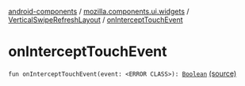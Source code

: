 [android-components](../../index.md) / [mozilla.components.ui.widgets](../index.md) / [VerticalSwipeRefreshLayout](index.md) / [onInterceptTouchEvent](./on-intercept-touch-event.md)

# onInterceptTouchEvent

`fun onInterceptTouchEvent(event: <ERROR CLASS>): `[`Boolean`](https://kotlinlang.org/api/latest/jvm/stdlib/kotlin/-boolean/index.html) [(source)](https://github.com/mozilla-mobile/android-components/blob/master/components/ui/widgets/src/main/java/mozilla/components/ui/widgets/VerticalSwipeRefreshLayout.kt#L43)